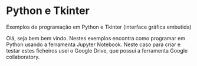 # Python e Tkinter
Exemplos de programação em Python e Tkinter (interface gráfica embutida)

Olá, seja bem bem vindo.
Nestes exemplos encontra como programar em Python usando a ferramenta Jupyter Notebook. 
Neste caso para criar e testar estes ficheiros usei o Google Drive, que possui a ferramenta Google collaboratory. 
